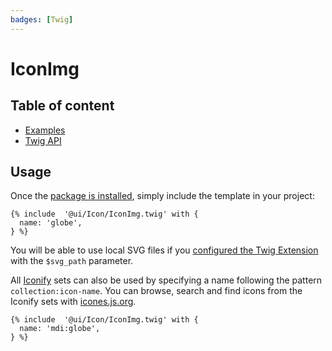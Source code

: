 ```yaml
---
badges: [Twig]
---
```


# IconImg <Badges :texts="$frontmatter.badges" />

## Table of content

- [Examples](./examples.md)
- [Twig API](./twig-api.md)

## Usage

Once the [package is installed](/guide/installation/), simply include the template in your project:

```twig
{% include  '@ui/Icon/IconImg.twig' with {
  name: 'globe',
} %}
```

You will be able to use local SVG files if you [configured the Twig Extension](/guide/installation/#in-a-twig-project) with the `$svg_path` parameter.

All [Iconify](https://iconify.design/) sets can also be used by specifying a name following the pattern `collection:icon-name`. You can browse, search and find icons from the Iconify sets with [icones.js.org](https://icones.js.org).

```twig
{% include  '@ui/Icon/IconImg.twig' with {
  name: 'mdi:globe',
} %}
```
